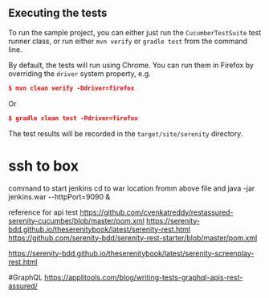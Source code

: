 ## Executing the tests
To run the sample project, you can either just run the `CucumberTestSuite` test runner class, or run either `mvn verify` or `gradle test` from the command line.

By default, the tests will run using Chrome. You can run them in Firefox by overriding the `driver` system property, e.g.
```json
$ mvn clean verify -Ddriver=firefox
```
Or
```json
$ gradle clean test -Pdriver=firefox
```

The test results will be recorded in the `target/site/serenity` directory.
# ssh to box


command to start jenkins 
 cd to war location fromm above file and
 java -jar jenkins.war --httpPort=9090 &


reference for api test
https://github.com/cvenkatreddy/restassured-serenity-cucumber/blob/master/pom.xml
https://serenity-bdd.github.io/theserenitybook/latest/serenity-rest.html
  https://github.com/serenity-bdd/serenity-rest-starter/blob/master/pom.xml

https://serenity-bdd.github.io/theserenitybook/latest/serenity-screenplay-rest.html


#GraphQL
https://applitools.com/blog/writing-tests-graphql-apis-rest-assured/

